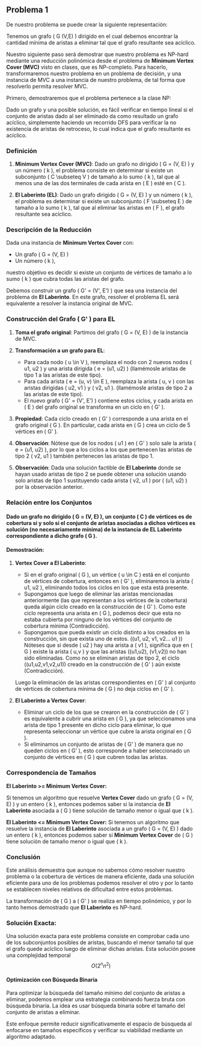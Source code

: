 ## Problema 1

De nuestro problema se puede crear la siguiente representación:

Tenemos un grafo \( G (V,E) \) dirigido en el cual debemos encontrar la cantidad mínima de aristas a eliminar tal que el grafo resultante sea acíclico.

Nuestro siguiente paso será demostrar que nuestro problema es NP-hard mediante una reducción polinómica desde el problema de **Minimum Vertex Cover (MVC)** visto en clases, que es NP-completo. Para hacerlo, transformaremos nuestro problema en un problema de decisión, y una instancia de MVC a una instancia de nuestro problema, de tal forma que resolverlo permita resolver MVC.

Primero, demostraremos que el problema pertenece a la clase NP:

Dado un grafo y una posible solución, es fácil verificar en tiempo lineal si el conjunto de aristas dado al ser eliminado da como resultado un grafo acíclico, simplemente haciendo un recorrido DFS para verificar la no existencia de aristas de retroceso, lo cual indica que el grafo resultante es acíclico.

### Definición

1. **Minimum Vertex Cover (MVC)**: Dado un grafo no dirigido \( G = (V, E) \) y un número \( k \), el problema consiste en determinar si existe un subconjunto \( C \subseteq V \) de tamaño a lo sumo \( k \), tal que al menos una de las dos terminales de cada arista en \( E \) esté en \( C \).

2. **El Laberinto (EL)**: Dado un grafo dirigido \( G = (V, E) \) y un número \( k \), el problema es determinar si existe un subconjunto \( F \subseteq E \) de tamaño a lo sumo \( k \), tal que al eliminar las aristas en \( F \), el grafo resultante sea acíclico.

### Descripción de la Reducción

Dada una instancia de **Minimum Vertex Cover** con:

- Un grafo \( G = (V, E) \)
- Un número \( k \),

nuestro objetivo es decidir si existe un conjunto de vértices de tamaño a lo sumo \( k \) que cubra todas las aristas del grafo.

Debemos construir un grafo \( G' = (V', E') \) que sea una instancia del problema de **El Laberinto**. En este grafo, resolver el problema EL será equivalente a resolver la instancia original de MVC.

### Construcción del Grafo \( G' \) para EL

1. **Toma el grafo original**: Partimos del grafo \( G = (V, E) \) de la instancia de MVC.

2. **Transformación a un grafo para EL**:
   - Para cada nodo \( u \in V \), reemplaza el nodo con 2 nuevos nodos \( u1, u2 \) y una arista dirigida \( e = (u1, u2) \) (llamémosle aristas de tipo 1 a las aristas de este tipo).
   - Para cada arista \( e = (u, v) \in E \), reemplaza la arista \( u, v \) con las aristas dirigidas \( u2, v1 \) y \( v2, u1 \). (llamémosle aristas de tipo 2 a las aristas de este tipo).
   - El nuevo grafo \( G' = (V', E') \) contiene estos ciclos, y cada arista en \( E \) del grafo original se transforma en un ciclo en \( G' \).

3. **Propiedad**: Cada ciclo creado en \( G' \) corresponde a una arista en el grafo original \( G \). En particular, cada arista en \( G \) crea un ciclo de 5 vértices en \( G' \).

4. **Observación**: Nótese que de los nodos \( u1 \) en \( G' \) solo sale la arista \( e = (u1, u2) \), por lo que a los ciclos a los que pertenecen las aristas de tipo 2 \( v2, u1 \) también pertenecen las aristas de tipo 1.

5. **Observación**: Dada una solución factible de **El Laberinto** donde se hayan usado aristas de tipo 2 se puede obtener una solución usando solo aristas de tipo 1 sustituyendo cada arista \( v2, u1 \) por \( (u1, u2) \) por la observación anterior.

### Relación entre los Conjuntos

#### Dado un grafo no dirigido \( G = (V, E) \), un conjunto \( C \) de vértices es de cobertura si y solo si el conjunto de aristas asociadas a dichos vértices es solución (no necesariamente mínima) de la instancia de EL Laberinto correspondiente a dicho grafo \( G \).

#### Demostración:

1. **Vertex Cover a El Laberinto**:
   - Si en el grafo original \( G \), un vértice \( u \in C \) está en el conjunto de vértices de cobertura, entonces en \( G' \), eliminaremos la arista \( u1, u2 \), eliminando todos los ciclos en los que esta está presente.
   - Supongamos que luego de eliminar las aristas mencionadas anteriormente (las que representan a los vértices de la cobertura) queda algún ciclo creado en la construcción de \( G' \). Como este ciclo representa una arista en \( G \), podemos decir que esta no estaba cubierta por ninguno de los vértices del conjunto de cobertura mínima (Contradicción).
   - Supongamos que pueda existir un ciclo distinto a los creados en la construcción, sin que exista uno de estos. (\(u1, u2, v1, v2... u1 \))
   Nóteses que si desde \( u2 \) hay una arista a \( v1 \), significa que en \( G \) existe la arista \( u,v \) y que las aristas \((u1,u2), (v1,v2)\) no han sido eliminadas. Como no se eliminan aristas de tipo 2, el ciclo (\(u1,u2,v1,v2,u1\)) creado en la construcción de \( G' \) aún existe (Contradicción).

   Luego la eliminación de las aristas correspondientes en \( G' \) al conjunto de vértices de cobertura mínima de \( G \) no deja ciclos en \( G' \).

2. **El Laberinto a Vertex Cover**:
   - Eliminar un ciclo de los que se crearon en la construcción de \( G' \) es equivalente a cubrir una arista en \( G \), ya que seleccionamos una arista de tipo 1 presente en dicho ciclo para eliminar, lo que representa seleccionar un vértice que cubre la arista original en \( G \).
   - Si eliminamos un conjunto de aristas de \( G' \) de manera que no queden ciclos  en \( G' \), esto corresponde a haber seleccionado un conjunto de vértices en \( G \) que cubren todas las aristas.

### Correspondencia de Tamaños

**El Laberinto >= Minimum Vertex Cover:**

Si tenemos un algoritmo que resuelve **Vertex Cover** dado un grafo \( G = (V, E) \) y un entero \( k \), entonces podemos saber si la instancia de **El Laberinto** asociada a \( G \) tiene solución de tamaño menor  o igual que \( k \).

**El Laberinto <= Minimum Vertex Cover:**
Si tenemos un algoritmo que resuelve la instancia de **El Laberinto** asociada a un grafo \( G = (V, E) \) dado un entero \( k \), entonces podemos saber si **Minimum Vertex Cover** de \( G \) tiene solución de tamaño menor o igual que \( k \).


### Conclusión

Este análisis demuestra que aunque
no sabemos cómo resolver nuestro problema o la cobertura de vértices de manera eficiente, dada una solución eficiente para uno de los problemas podemos resolver el otro y por lo tanto se establecen niveles relativos de dificultad entre estos problemas.

La transformación de \( G \) a \( G' \) se realiza en tiempo polinómico, y por lo tanto hemos demostrado que **El Laberinto** es NP-hard.

### Solución Exacta:

Una solución exacta para este problema consiste en comprobar cada uno de los subconjuntos posibles de aristas, buscando el menor tamaño tal que el grafo quede acíclico luego de eliminar dichas aristas. Esta solución posee una complejidad temporal $$O(2^n n^2)$$

#### Optimización con Búsqueda Binaria

Para optimizar la búsqueda del tamaño mínimo del conjunto de aristas a eliminar, podemos emplear una estrategia combinando fuerza bruta con búsqueda binaria. La idea es usar búsqueda binaria sobre el tamaño del conjunto de aristas a eliminar.

Este enfoque permite reducir significativamente el espacio de búsqueda al enfocarse en tamaños específicos y verificar su viabilidad mediante un algoritmo adaptado.